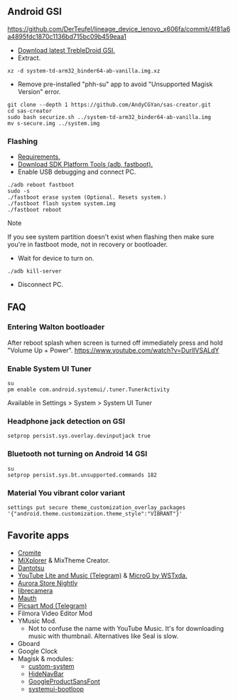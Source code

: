 ## Android GSI

https://github.com/DerTeufel/lineage_device_lenovo_x606fa/commit/4f81a6a4895fdc1870c1136bd715bc09b459eaa1

- [Download latest TrebleDroid GSI.](https://github.com/TrebleDroid/treble_experimentations/releases)
- Extract.

```
xz -d system-td-arm32_binder64-ab-vanilla.img.xz
```

- Remove pre-installed "phh-su" app to avoid "Unsupported Magisk Version" error.

```
git clone --depth 1 https://github.com/AndyCGYan/sas-creator.git
cd sas-creator
sudo bash securize.sh ../system-td-arm32_binder64-ab-vanilla.img
mv s-secure.img ../system.img
```

### Flashing

- [Requirements.](https://source.android.com/docs/core/tests/vts/gsi#flashing-gsis)
- [Download SDK Platform Tools (adb, fastboot).](https://developer.android.com/tools/releases/platform-tools)
- Enable USB debugging and connect PC.

```
./adb reboot fastboot
sudo -s
./fastboot erase system (Optional. Resets system.)
./fastboot flash system system.img
./fastboot reboot
```

> [!NOTE]
> If you see system partition doesn't exist when flashing then make sure you're in fastboot mode, not in recovery or bootloader.

- Wait for device to turn on.

```
./adb kill-server
```

- Disconnect PC.

## FAQ

### Entering Walton bootloader

After reboot splash when screen is turned off immediately press and hold "Volume Up + Power".
https://www.youtube.com/watch?v=DurlIVSALdY

### Enable System UI Tuner

```
su
pm enable com.android.systemui/.tuner.TunerActivity
```

Available in Settings > System > System UI Tuner

### Headphone jack detection on GSI

```
setprop persist.sys.overlay.devinputjack true
```

### Bluetooth not turning on Android 14 GSI

```
su
setprop persist.sys.bt.unsupported.commands 182
```

### Material You vibrant color variant

```
settings put secure theme_customization_overlay_packages '{"android.theme.customization.theme_style":"VIBRANT"}'
```

## Favorite apps

- [Cromite](https://github.com/uazo/cromite)
- [MiXplorer](https://mixplorer.com/beta) & MixTheme Creator.
- [Dantotsu](https://github.com/rebelonion/Dantotsu/releases)
- [YouTube Lite and Music (Telegram)](https://t.me/rvx_lite) & [MicroG by WSTxda.](https://github.com/WSTxda/MicroG-RE/releases)
- [Aurora Store Nightly](https://auroraoss.com/AuroraStore/Nightly)
- [librecamera](https://github.com/iakmds/librecamera/releases)
- [Mauth](https://github.com/X1nto/Mauth/releases)
- [Picsart Mod (Telegram)](https://t.me/PicsArtMods)
- Filmora Video Editor Mod
- YMusic Mod.
  - Not to confuse the name with YouTube Music. It's for downloading music with thumbnail. Alternatives like Seal is slow.
- Gboard
- Google Clock
- Magisk & modules:
  - [custom-system](/home/rakib/Downloads/android/custom-system)
  - [HideNavBar](https://github.com/Magisk-Modules-Alt-Repo/HideNavBar)
  - [GoogleProductSansFont](https://github.com/D4rK7355608/GoogleProductSansFont)
  - [systemui-bootloop](https://github.com/Magisk-Modules-Alt-Repo/systemui-bootloop)
